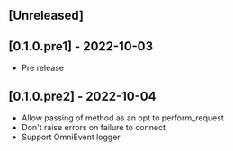 ## [Unreleased]

## [0.1.0.pre1] - 2022-10-03

- Pre release

## [0.1.0.pre2] - 2022-10-04

- Allow passing of method as an opt to perform_request
- Don't raise errors on failure to connect
- Support OmniEvent logger
